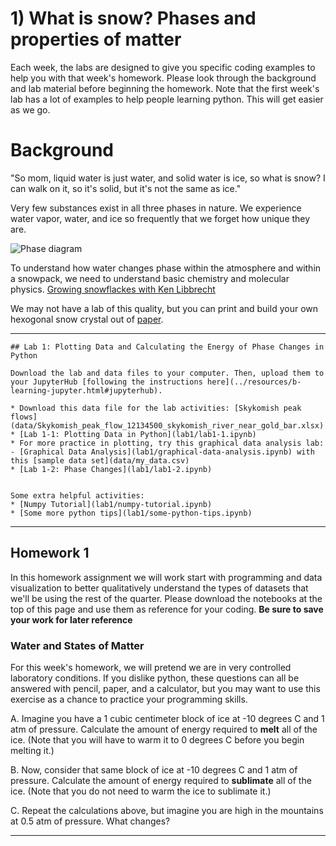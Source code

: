 # 1) What is snow? Phases and properties of matter

Each week, the labs are designed to give you specific coding examples to help you with that week's homework.
Please look through the background and lab material before beginning the homework.  Note that the first week's lab has a lot of examples to help people learning python.  This will get easier as we go.

# Background

"So mom, liquid water is just water, and solid water is ice, so what is snow?  I can walk on it, so it's solid, but it's not the same as ice."

Very few substances exist in all three phases in nature.  We experience water vapor, water, and ice so frequently that we forget how unique they are.

![Phase diagram](https://en.wikipedia.org/wiki/Phase_diagram#/media/File:Phase_diagram_of_water.svg) 

To understand how water changes phase within the atmosphere and within a snowpack, we need to understand basic chemistry and molecular physics. 
[Growing snowflackes with Ken Libbrecht](https://www.youtube.com/watch?v=ao2Jfm35XeE) 

We may not have a lab of this quality, but you can print and build your own hexogonal snow crystal out of [paper](data/CutOutIceCrystalPrism_Aug25.jpg).  

---

```note
## Lab 1: Plotting Data and Calculating the Energy of Phase Changes in Python

Download the lab and data files to your computer. Then, upload them to your JupyterHub [following the instructions here](../resources/b-learning-jupyter.html#jupyterhub).

* Download this data file for the lab activities: [Skykomish peak flows](data/Skykomish_peak_flow_12134500_skykomish_river_near_gold_bar.xlsx)
* [Lab 1-1: Plotting Data in Python](lab1/lab1-1.ipynb)
* For more practice in plotting, try this graphical data analysis lab: - [Graphical Data Analysis](lab1/graphical-data-analysis.ipynb) with this [sample data set](data/my_data.csv)
* [Lab 1-2: Phase Changes](lab1/lab1-2.ipynb)


Some extra helpful activities:
* [Numpy Tutorial](lab1/numpy-tutorial.ipynb)
* [Some more python tips](lab1/some-python-tips.ipynb)

```

---

## Homework 1

In this homework assignment we will work start with programming and data visualization to better qualitatively understand the types of datasets that we'll be using the rest of the quarter.  Please download the notebooks at the top of this page and use them as reference for your coding.  **Be sure to save your work for later reference**


### Water and States of Matter

For this week's homework, we will pretend we are in very controlled laboratory conditions.  If you dislike python, these questions can all be answered with pencil, paper, and a calculator, but you may want to use this exercise as a chance to practice your programming skills.

 A. Imagine you have a 1 cubic centimeter block of ice at -10 degrees C and 1 atm of pressure.  Calculate the amount of energy required to **melt** all of the ice.  (Note that you will have to warm it to 0 degrees C before you begin melting it.)

 B. Now, consider that same block of ice at -10 degrees C and 1 atm of pressure.  Calculate the amount of energy required to **sublimate** all of the ice.  (Note that you do not need to warm the ice to sublimate it.)
 
 C. Repeat the calculations above, but imagine you are high in the mountains at 0.5 atm of pressure.  What changes?

---
